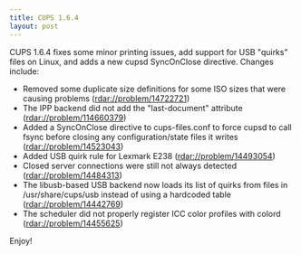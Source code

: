 ```yaml
---
title: CUPS 1.6.4
layout: post
---
```


CUPS 1.6.4 fixes some minor printing issues, add support for USB "quirks" files on Linux, and adds a new cupsd SyncOnClose directive. Changes include:
- Removed some duplicate size definitions for some ISO sizes that were causing problems (<rdar://problem/14722721>)
- The IPP backend did not add the "last-document" attribute (<rdar://problem/114660379>)
- Added a SyncOnClose directive to cups-files.conf to force cupsd to call fsync before closing any configuration/state files it writes (<rdar://problem/14523043>)
- Added USB quirk rule for Lexmark E238 (<rdar://problem/14493054>)
- Closed server connections were still not always detected (<rdar://problem/14484313>)
- The libusb-based USB backend now loads its list of quirks from files in /usr/share/cups/usb instead of using a hardcoded table (<rdar://problem/14442769>)
- The scheduler did not properly register ICC color profiles with colord (<rdar://problem/14455625>)

Enjoy!
